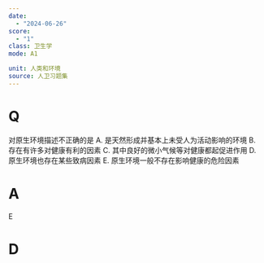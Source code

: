 ```yaml
---
date:
  - "2024-06-26"
score:
  - "1"
class: 卫生学
mode: A1

unit: 人类和环境
source: 人卫习题集
---
```



# Q
对原生环境描述不正确的是
A. 是天然形成并基本上未受人为活动影响的环境
B. 存在有许多对健康有利的因素
C. 其中良好的微小气候等对健康都起促进作用
D. 原生环境也存在某些致病因素
E. 原生环境一般不存在影响健康的危险因素

# A

E


# D
